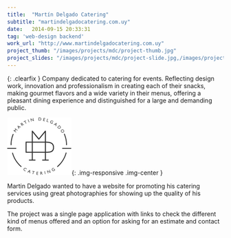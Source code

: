 ```yaml
---
title:  "Martín Delgado Catering"
subtitle: "martindelgadocatering.com.uy"
date:   2014-09-15 20:33:31
tag: 'web-design backend'
work_url: "http://www.martindelgadocatering.com.uy"
project_thumb: "/images/projects/mdc/project-thumb.jpg"
project_slides: "/images/projects/mdc/project-slide.jpg,/images/projects/mdc/project-slide2.jpg,/images/projects/mdc/project-slide3.jpg"
---
```


{: .clearfix }
Company dedicated to catering for events. Reflecting design work, innovation and professionalism in creating each of their snacks, making gourmet flavors and a wide variety in their menus, offering a pleasant dining experience and distinguished for a large and demanding public.

![](/images/projects/mdc/company-logo.png){: .img-responsive .img-center }

Martin Delgado wanted to have a website for promoting his catering services using great photographies for showing up the quality of his products.

The project was a single page application with links to check the different kind of menus offered and an option for asking for an estimate and contact form.
